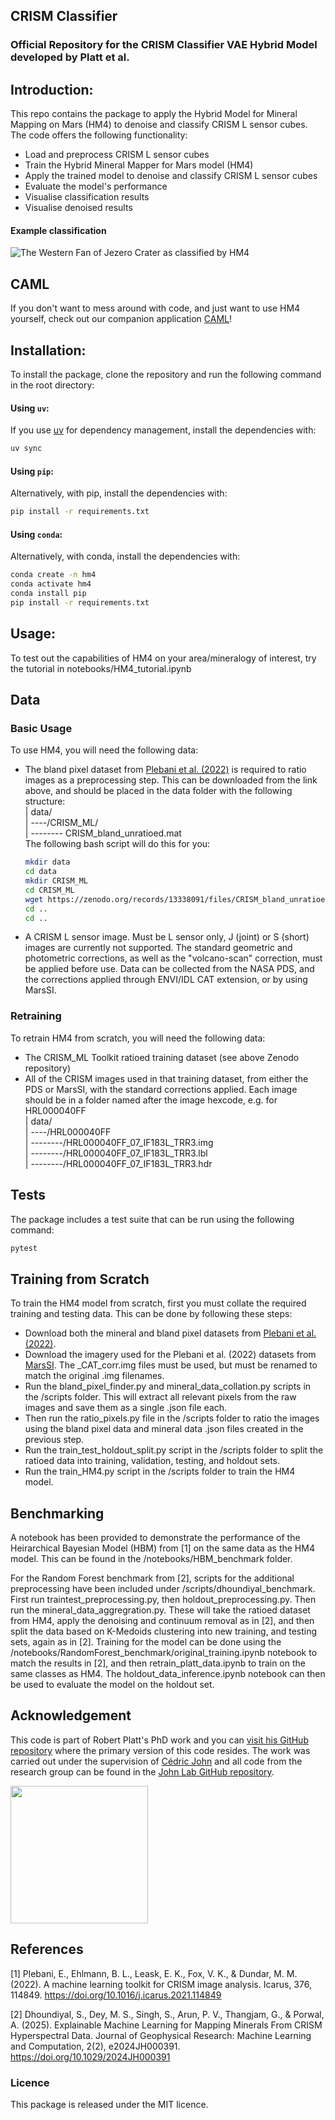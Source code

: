 ## CRISM Classifier
### Official Repository for the CRISM Classifier VAE Hybrid Model developed by Platt et al.

## Introduction:
This repo contains the package to apply the Hybrid Model for Mineral Mapping on Mars (HM4) to denoise and classify CRISM L sensor cubes.
The code offers the following functionality:
* Load and preprocess CRISM L sensor cubes
* Train the Hybrid Mineral Mapper for Mars model (HM4)
* Apply the trained model to denoise and classify CRISM L sensor cubes
* Evaluate the model's performance
* Visualise classification results
* Visualise denoised results

#### Example classification
![The Western Fan of Jezero Crater as classified by HM4](https://github.com/rob-platt/HM4/tree/main/data/HRL_example_image.png)

## CAML

If you don't want to mess around with code, and just want to use HM4 yourself, check out our companion application [CAML](https://rob-platt.github.io/CAML/)!

## Installation:
To install the package, clone the repository and run the following command in the root directory:

#### Using `uv`:
If you use [uv](https://github.com/astral-sh/uv) for dependency management, install the dependencies with:
```bash
uv sync
```

#### Using `pip`:
Alternatively, with pip, install the dependencies with:
```bash
pip install -r requirements.txt
```

#### Using `conda`:
Alternatively, with conda, install the dependencies with:
```bash
conda create -n hm4
conda activate hm4
conda install pip
pip install -r requirements.txt
```
## Usage:

To test out the capabilities of HM4 on your area/mineralogy of interest, try the tutorial in notebooks/HM4_tutorial.ipynb 

## Data

### Basic Usage

To use HM4, you will need the following data:
- The bland pixel dataset from [Plebani et al. (2022)](https://zenodo.org/records/13338091) is required to ratio images as a preprocessing step. This can be downloaded from the link above, and should be placed in the data folder with the following structure:  
| data/  
| ----/CRISM_ML/  
| -------- CRISM_bland_unratioed.mat  
The following bash script will do this for you:
    ```bash
    mkdir data
    cd data
    mkdir CRISM_ML
    cd CRISM_ML
    wget https://zenodo.org/records/13338091/files/CRISM_bland_unratioed.mat
    cd ..
    cd ..
    ```
- A CRISM L sensor image. Must be L sensor only, J (joint) or S (short) images are currently not supported. The standard geometric and photometric corrections, as well as the "volcano-scan" correction, must be applied before use. Data can be collected from the NASA PDS, and the corrections applied through ENVI/IDL CAT extension, or by using MarsSI. 

### Retraining
To retrain HM4 from scratch, you will need the following data:
- The CRISM_ML Toolkit ratioed training dataset (see above Zenodo repository)
- All of the CRISM images used in that training dataset, from either the PDS or MarsSI, with the standard corrections applied. Each image should be in a folder named after the image hexcode, e.g. for HRL000040FF  
    | data/  
    | ----/HRL000040FF  
    | --------/HRL000040FF_07_IF183L_TRR3.img  
    | --------/HRL000040FF_07_IF183L_TRR3.lbl  
    | --------/HRL000040FF_07_IF183L_TRR3.hdr

## Tests
The package includes a test suite that can be run using the following command:
```bash
pytest
```

## Training from Scratch
To train the HM4 model from scratch, first you must collate the required training and testing data.
This can be done by following these steps:
* Download both the mineral and bland pixel datasets from [Plebani et al. (2022)](https://zenodo.org/records/13338091). 
* Download the imagery used for the Plebani et al. (2022) datasets from [MarsSI](https://marssi.univ-lyon1.fr/wiki/Home). The _CAT_corr.img files must be used, but must be renamed to match the original .img filenames. 
* Run the bland_pixel_finder.py and mineral_data_collation.py scripts in the /scripts folder. This will extract all relevant pixels from the raw images and save them as a single .json file each.
* Then run the ratio_pixels.py file in the /scripts folder to ratio the images using the bland pixel data and mineral data .json files created in the previous step.
* Run the train_test_holdout_split.py script in the /scripts folder to split the ratioed data into training, validation, testing, and holdout sets.
* Run the train_HM4.py script in the /scripts folder to train the HM4 model.

## Benchmarking 
A notebook has been provided to demonstrate the performance of the Heirarchical Bayesian Model (HBM) from [1] on the same data as the HM4 model. This can be found in the /notebooks/HBM_benchmark folder.

For the Random Forest benchmark from [2], scripts for the additional preprocessing have been included under /scripts/dhoundiyal_benchmark. First run traintest_preprocessing.py, then holdout_preprocessing.py. Then run the mineral_data_aggregration.py. These will take the ratioed dataset from HM4, apply the denoising and continuum removal as in [2], and then split the data based on K-Medoids clustering into new training, and testing sets, again as in [2]. Training for the model can be done using the /notebooks/RandomForest_benchmark/original_training.ipynb notebook to match the results in [2], and then retrain_platt_data.ipynb to train on the same classes as HM4. The holdout_data_inference.ipynb notebook can then be used to evaluate the model on the holdout set.

## Acknowledgement
This code is part of Robert Platt's PhD work and you can [visit his GitHub repository](https://github.com/rob-platt) where the primary version of this code resides. The work was carried out under the supervision of [Cédric John](https://github.com/cedricmjohn) and all code from the research group can be found in the [John Lab GitHub repository](https://github.com/johnlab-research).

<a href="https://www.john-lab.org">
<img src="https://www.john-lab.org/wp-content/uploads/2023/01/footer_small_logo.png" style="width:220px">
</a>

## References

[1] Plebani, E., Ehlmann, B. L., Leask, E. K., Fox, V. K., & Dundar, M. M. (2022). A machine learning toolkit for CRISM image analysis. Icarus, 376, 114849. https://doi.org/10.1016/j.icarus.2021.114849

[2] Dhoundiyal, S., Dey, M. S., Singh, S., Arun, P. V., Thangjam, G., & Porwal, A. (2025). Explainable Machine Learning for Mapping Minerals From CRISM Hyperspectral Data. Journal of Geophysical Research: Machine Learning and Computation, 2(2), e2024JH000391. https://doi.org/10.1029/2024JH000391


### Licence
This package is released under the MIT licence.

